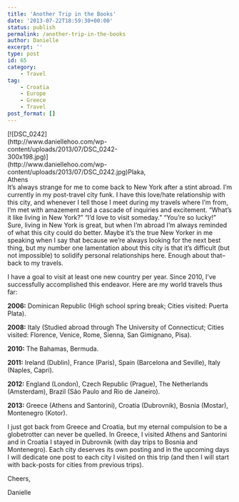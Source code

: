 ```yaml
---
title: 'Another Trip in the Books'
date: '2013-07-22T18:59:30+00:00'
status: publish
permalink: /another-trip-in-the-books
author: Danielle
excerpt: ''
type: post
id: 65
category:
    - Travel
tag:
    - Croatia
    - Europe
    - Greece
    - Travel
post_format: []
---
```

<div class="wp-caption alignnone" id="attachment_66" style="width: 310px">[![DSC_0242](http://www.daniellehoo.com/wp-content/uploads/2013/07/DSC_0242-300x198.jpg)](http://www.daniellehoo.com/wp-content/uploads/2013/07/DSC_0242.jpg)Plaka, Athens

</div>It’s always strange for me to come back to New York after a stint abroad. I’m currently in my post-travel city funk. I have this love/hate relationship with this city, and whenever I tell those I meet during my travels where I’m from, I’m met with amazement and a cascade of inquiries and excitement. “What’s it like living in New York?” “I’d love to visit someday.” “You’re so lucky!” Sure, living in New York is great, but when I’m abroad I’m always reminded of what this city could do better. Maybe it’s the true New Yorker in me speaking when I say that because we’re always looking for the next best thing, but my number one lamentation about this city is that it’s difficult (but not impossible) to solidify personal relationships here. Enough about that–back to my travels.

I have a goal to visit at least one new country per year. Since 2010, I’ve successfully accomplished this endeavor. Here are my world travels thus far:

**2006:** Dominican Republic (High school spring break; Cities visited: Puerta Plata).

**2008:** Italy (Studied abroad through The University of Connecticut; Cities visited: Florence, Venice, Rome, Sienna, San Gimignano, Pisa).

**2010:** The Bahamas, Bermuda.

**2011:** Ireland (Dublin), France (Paris), Spain (Barcelona and Seville), Italy (Naples, Capri).

**2012:** England (London), Czech Republic (Prague), The Netherlands (Amsterdam), Brazil (São Paulo and Rio de Janeiro).

**2013:** Greece (Athens and Santorini), Croatia (Dubrovnik), Bosnia (Mostar), Montenegro (Kotor).

I just got back from Greece and Croatia, but my eternal compulsion to be a globetrotter can never be quelled. In Greece, I visited Athens and Santorini and in Croatia I stayed in Dubrovnik (with day trips to Bosnia and Montenegro). Each city deserves its own posting and in the upcoming days I will dedicate one post to each city I visited on this trip (and then I will start with back-posts for cities from previous trips).

Cheers,

Danielle